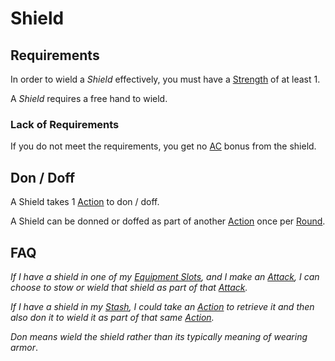 # Shield

## Requirements

In order to wield a *Shield* effectively, you must have a [Strength](../../Player%20Characters/The%20Ability%20Scores/Strength.md) of at least 1.

A *Shield* requires a free hand to wield.

### Lack of Requirements

If you do not meet the requirements, you get no [AC](../../Player%20Characters/Derived%20Statistics/Armor%20Class.md) bonus from the shield.

## Don / Doff

A Shield takes 1 [Action](../../Game%20Procedures/Core%20Procedures/Action.md) to don / doff.

A Shield can be donned or doffed as part of another [Action](../../Game%20Procedures/Core%20Procedures/Action.md) once per [Round](../../Game%20Procedures/Core%20Procedures/Round.md).

## FAQ

*If I have a shield in one of my [Equipment Slots](../Equipment%20Slot.md), and I make an [Attack](../../Game%20Procedures/Combat/Attack.md), I can choose to stow or wield that shield as part of that [Attack](../../Game%20Procedures/Combat/Attack.md).*

*If I have a shield in my [Stash](../../Player%20Characters/Derived%20Statistics/Stash.md), I could take an [Action](../../Game%20Procedures/Core%20Procedures/Action.md) to retrieve it and then also don it to wield it as part of that same [Action](../../Game%20Procedures/Core%20Procedures/Action.md).*

*Don means wield the shield rather than its typically meaning of wearing armor*.
